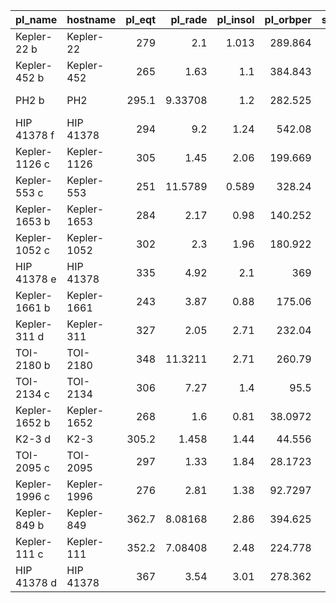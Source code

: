 | pl_name       | hostname    |   pl_eqt |   pl_rade |   pl_insol |   pl_orbper |   st_teff |   st_rad |   sy_vmag |   sy_snum |   temp_score |   radius_score |   insolation_score |   period_score |   stellar_temp_score |   observability_score |   system_score |   priority_score | priority_band   |
|:--------------|:------------|---------:|----------:|-----------:|------------:|----------:|---------:|----------:|----------:|-------------:|---------------:|-------------------:|---------------:|---------------------:|----------------------:|---------------:|-----------------:|:----------------|
| Kepler-22 b   | Kepler-22   |    279   |   2.1     |      1.013 |    289.864  |      5596 |    0.869 |    11.751 |         1 |     0.977751 |   5.13138e-05  |        0.999324    |    0.894643    |          0.94956     |             0.465195  |           1    |         0.715316 | High Priority   |
| Kepler-452 b  | Kepler-452  |    265   |   1.63    |      1.1   |    384.843  |      5757 |    1.11  |    13.54  |         1 |     0.863342 |   0.0391639    |        0.960789    |    0.994144    |          0.999311    |             0.243546  |           1    |         0.695676 | Follow-up       |
| PH2 b         | PH2         |    295.1 |   9.33708 |      1.2   |    282.525  |      5734 |    0.949 |    12.645 |         1 |     0.986095 |   3.80039e-247 |        0.852144    |    0.871551    |          0.99698     |             0.346126  |           1    |         0.688829 | Follow-up       |
| HIP 41378 f   | HIP 41378   |    294   |   9.2     |      1.24  |    542.08   |      6320 |    1.273 |     8.93  |         1 |     0.99005  |   4.13662e-239 |        0.794216    |    0.720483    |          0.631911    |             0.806555  |           1    |         0.640481 | Follow-up       |
| Kepler-1126 c | Kepler-1126 |    305   |   1.45    |      2.06  |    199.669  |      5678 |    0.921 |    14.221 |         1 |     0.92286  |   0.191463     |        0.0111714   |    0.466447    |          0.984496    |             0.180692  |           1    |         0.511176 | Context         |
| Kepler-553 c  | Kepler-553  |    251   |  11.5789  |      0.589 |    328.24   |      5191 |    0.902 |    15.034 |         1 |     0.683671 |   0            |        0.508808    |    0.976662    |          0.583688    |             0.123107  |           1    |         0.502557 | Context         |
| Kepler-1653 b | Kepler-1653 |    284   |   2.17    |      0.98  |    140.252  |      4807 |    0.693 |    15.864 |         1 |     0.995565 |   1.40247e-05  |        0.998401    |    0.147027    |          0.229193    |             0.0813276 |           1    |         0.487047 | Context         |
| Kepler-1052 c | Kepler-1052 |    302   |   2.3     |      1.96  |    180.922  |      5818 |    0.848 |    14.932 |         1 |     0.947011 |   1.01979e-06  |        0.0250621   |    0.356197    |          0.997503    |             0.129356  |           1    |         0.459866 | Context         |
| HIP 41378 e   | HIP 41378   |    335   |   4.92    |      2.1   |    369      |      6320 |    1.273 |     8.93  |         1 |     0.541392 |   3.32736e-55  |        0.00790705  |    0.999751    |          0.631911    |             0.806555  |           1    |         0.446091 | Context         |
| Kepler-1661 b | Kepler-1661 |    243   |   3.87    |      0.88  |    175.06   |      5100 |    0.762 |    14.357 |         2 |     0.569783 |   6.28115e-30  |        0.944027    |    0.322572    |          0.487602    |             0.169775  |           0.75 |         0.435601 | Context         |
| Kepler-311 d  | Kepler-311  |    327   |   2.05    |      2.71  |    232.04   |      5903 |    1.156 |    13.902 |         1 |     0.655406 |   0.00012341   |        8.32373e-06 |    0.650491    |          0.975882    |             0.208425  |           1    |         0.429608 | Context         |
| TOI-2180 b    | TOI-2180    |    348   |  11.3211  |      2.71  |    260.79   |      5695 |    1.636 |     9.162 |         1 |     0.367879 |   0            |        8.32373e-06 |    0.789109    |          0.989294    |             0.785648  |           1    |         0.422264 | Context         |
| TOI-2134 c    | TOI-2134    |    306   |   7.27    |      1.4   |     95.5    |      4580 |    0.709 |     8.933 |         1 |     0.913931 |   4.22188e-140 |        0.527292    |    0.0231133   |          0.106192    |             0.806295  |           1    |         0.408254 | Context         |
| Kepler-1652 b | Kepler-1652 |    268   |   1.6     |      0.81  |     38.0972 |      3638 |    0.382 |    16.86  |         1 |     0.894839 |   0.0529305    |        0.865541    |    2.25086e-05 |          0.000780462 |             0.04844   |           1    |         0.398396 | Context         |
| K2-3 d        | K2-3        |    305.2 |   1.458   |      1.44  |     44.556  |      3844 |    0.546 |    12.168 |         1 |     0.921108 |   0.18044      |        0.46098     |    9.4235e-05  |          0.00289634  |             0.408273  |           1    |         0.393517 | Context         |
| TOI-2095 c    | TOI-2095    |    297   |   1.33    |      1.84  |     28.1723 |      3759 |    0.44  |    13.19  |         1 |     0.977751 |   0.411075     |        0.0594631   |    1.06664e-06 |          0.00171333  |             0.281125  |           1    |         0.38453  | Context         |
| Kepler-1996 c | Kepler-1996 |    276   |   2.81    |      1.38  |     92.7297 |      4580 |    0.675 |    15.11  |         1 |     0.960789 |   2.42868e-12  |        0.561244    |    0.0195537   |          0.106192    |             0.118621  |           1    |         0.376296 | Context         |
| Kepler-849 b  | Kepler-849  |    362.7 |   8.08168 |      2.86  |    394.625  |      5950 |    1.822 |    12.878 |         1 |     0.212243 |   1.60223e-178 |        9.77371e-07 |    0.987318    |          0.954827    |             0.317441  |           1    |         0.37506  | Context         |
| Kepler-111 c  | Kepler-111  |    352.2 |   7.08408 |      2.48  |    224.778  |      5914 |    1.145 |    13.543 |         1 |     0.318256 |   5.87074e-132 |        0.000156634 |    0.611087    |          0.971514    |             0.24324   |           1    |         0.344997 | Context         |
| HIP 41378 d   | HIP 41378   |    367   |   3.54    |      3.01  |    278.362  |      6320 |    1.273 |     8.93  |         1 |     0.176645 |   1.34089e-23  |        9.58578e-08 |    0.857374    |          0.631911    |             0.806555  |           1    |         0.337354 | Context         |